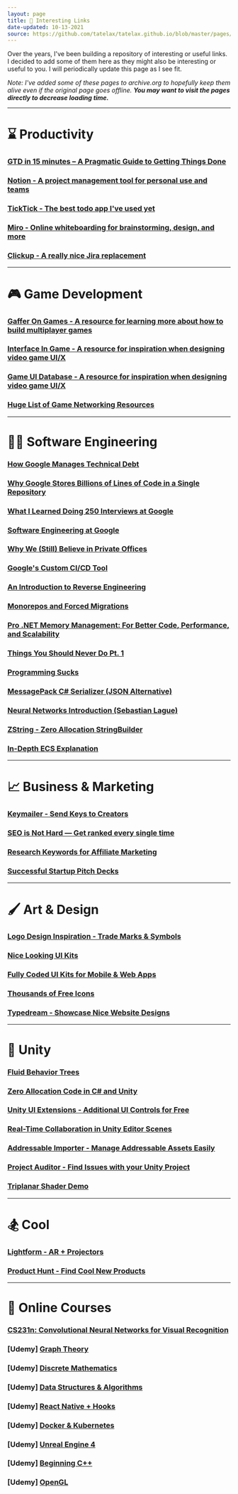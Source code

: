 ```yaml
---
layout: page
title: 🔗 Interesting Links
date-updated: 10-13-2021
source: https://github.com/tatelax/tatelax.github.io/blob/master/pages/links.md
---
```


Over the years, I've been building a repository of interesting or useful links. I decided to add some of them here as they might also be interesting or useful to you. I will periodically update this page as I see fit.

*Note: I've added some of these pages to archive.org to hopefully keep them alive even if the original page goes offline. **You may want to visit the pages directly to decrease loading time.***

---

# ⌛ Productivity

### [GTD in 15 minutes – A Pragmatic Guide to Getting Things Done](https://web.archive.org/web/20211013165523/https://hamberg.no/gtd/)

### [Notion - A project management tool for personal use and teams](https://www.notion.so/)

### [TickTick - The best todo app I've used yet](https://ticktick.com/?language=en_US)

### [Miro - Online whiteboarding for brainstorming, design, and more](https://miro.com/)

### [Clickup - A really nice Jira replacement](https://clickup.com/)

---

# 🎮 Game Development

### [Gaffer On Games - A resource for learning more about how to build multiplayer games](https://web.archive.org/web/20211013165807/https://gafferongames.com/)

### [Interface In Game - A resource for inspiration when designing video game UI/X](https://web.archive.org/web/20210915172509/https://interfaceingame.com/)

### [Game UI Database - A resource for inspiration when designing video game UI/X](https://web.archive.org/web/20211013170417/https://www.gameuidatabase.com/index.php)

### [Huge List of Game Networking Resources](https://github.com/MFatihMAR/Game-Networking-Resources)

---

# 👨‍💻 Software Engineering

### [How Google Manages Technical Debt](https://static.googleusercontent.com/media/research.google.com/en//pubs/archive/37755.pdf)

### [Why Google Stores Billions of Lines of Code in a Single Repository](https://www.youtube.com/watch?v=W71BTkUbdqE)

### [What I Learned Doing 250 Interviews at Google](https://www.youtube.com/watch?v=r8RxkpUvxK0)

### [Software Engineering at Google](https://web.archive.org/web/20211013171001/https://arxiv.org/ftp/arxiv/papers/1702/1702.01715.pdf)

### [Why We (Still) Believe in Private Offices](https://web.archive.org/web/20211013171104/https://stackoverflow.blog/2015/01/16/why-we-still-believe-in-private-offices/)

### [Google's Custom CI/CD Tool](https://bazel.build/)

### [An Introduction to Reverse Engineering](https://web.archive.org/web/20211013171200/http://www.muppetlabs.com/~breadbox/txt/bure.html)

### [Monorepos and Forced Migrations](https://web.archive.org/web/20211013170827/https://buttondown.email/j2kun/archive/monorepos-and-forced-migrations/)

### [Pro .NET Memory Management: For Better Code, Performance, and Scalability](https://www.amazon.com/dp/B07KGKGK8K?ref_=k4w_oembed_QiQ7ssAQb5iWcX&tag=kpembed-20&linkCode=kpd)

### [Things You Should Never Do Pt. 1](https://www.joelonsoftware.com/2000/04/06/things-you-should-never-do-part-i/)

### [Programming Sucks](https://www.stilldrinking.org/programming-sucks)

### [MessagePack C# Serializer (JSON Alternative)](https://github.com/neuecc/MessagePack-CSharp)

### [Neural Networks Introduction (Sebastian Lague)](https://www.youtube.com/watch?v=bVQUSndDllU)

### [ZString - Zero Allocation StringBuilder](https://github.com/Cysharp/ZString)

### [In-Depth ECS Explanation](https://skypjack.github.io/2019-02-14-ecs-baf-part-1/)

---

# 📈 Business & Marketing

### [Keymailer - Send Keys to Creators](https://keymailer.co/)

### [SEO is Not Hard — Get ranked every single time](https://medium.com/startup-grind/seo-is-not-hard-a-step-by-step-seo-tutorial-for-beginners-that-will-get-you-ranked-every-single-1b903b3ab6bb)

### [Research Keywords for Affiliate Marketing](https://www.youtube.com/watch?v=3ZJEBDpCbmI)

### [Successful Startup Pitch Decks](https://www.cirrusinsight.com/blog/startup-pitch-decks)

---

# 🖌️ Art & Design

### [Logo Design Inspiration - Trade Marks & Symbols](http://nfgraphics.com/downloads/vol1.pdf)

### [Nice Looking UI Kits](https://ui8.net/category/ui-kits)

### [Fully Coded UI Kits for Mobile & Web Apps](https://www.creative-tim.com/)

### [Thousands of Free Icons](https://www.shareicon.net/)

### [Typedream - Showcase Nice Website Designs](https://typedream.com/showcase)

---

# 🙈 Unity

### [Fluid Behavior Trees](https://github.com/ashblue/fluid-behavior-tree)

### [Zero Allocation Code in C# and Unity](https://web.archive.org/web/20211013171631/https://www.sebaslab.com/zero-allocation-code-in-unity/)

### [Unity UI Extensions - Additional UI Controls for Free](https://bitbucket.org/UnityUIExtensions/unity-ui-extensions/wiki/Home)

### [Real-Time Collaboration in Unity Editor Scenes](https://www.kinematicsoup.com/scene-fusion/pricing)

### [Addressable Importer - Manage Addressable Assets Easily](https://openupm.com/packages/com.littlebigfun.addressable-importer/#how-to-use)

### [Project Auditor - Find Issues with your Unity Project](https://github.com/Unity-Technologies/ProjectAuditor)

### [Triplanar Shader Demo](https://gfycat.com/mammothwealthyguanaco)

---

# 🏂 Cool

### [Lightform - AR + Projectors](https://lightform.com/)

### [Product Hunt - Find Cool New Products](https://www.producthunt.com/)

---

# 🏫 Online Courses

### [CS231n: Convolutional Neural Networks for Visual Recognition](http://cs231n.stanford.edu/2017/)

### [Udemy\] [Graph Theory](https://www.udemy.com/course/graph-theory/)

### [Udemy\] [Discrete Mathematics](https://www.udemy.com/course/discrete-math/)

### [Udemy\] [Data Structures & Algorithms](https://www.udemy.com/course/master-the-coding-interview-data-structures-algorithms/learn/lecture/12119332?start=1#overview)

### [Udemy\] [React Native + Hooks](https://www.udemy.com/course/the-complete-react-native-and-redux-course/)

### [Udemy\] [Docker & Kubernetes](https://www.udemy.com/course/docker-and-kubernetes-the-complete-guide/)

### [Udemy\] [Unreal Engine 4](https://www.udemy.com/course/unrealcourse/)

### [Udemy\] [Beginning C++](https://www.udemy.com/course/beginning-c-plus-plus-programming/)

### [Udemy\] [OpenGL](https://www.udemy.com/course/graphics-with-modern-opengl/)